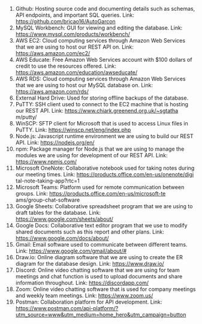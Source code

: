 1. Github: Hosting source code and documenting details such as schemas, API endpoints, and important SQL queries. Link: https://github.com/bricao16/AutoGarcon 
2. MySQL Workbench: GUI for viewing and editing the database. Link: https://www.mysql.com/products/workbench/ 
3. AWS EC2: Cloud computing services through Amazon Web Services that we are using to host our REST API on. Link: https://aws.amazon.com/ec2/ 
4. AWS Educate: Free Amazon Web Services account with $100 dollars of credit to use the resources offered. Link: https://aws.amazon.com/education/awseducate/
5. AWS RDS: Cloud computing services through Amazon Web Services that we are using to host our MySQL database on. Link: https://aws.amazon.com/rds/ 
6. External Hard Drive: Used for storing offline backups of the database.
7. PuTTY: SSH client used to connect to the EC2 machine that is hosting our REST API. Link: https://www.chiark.greenend.org.uk/~sgtatha m/putty/ 
8. WinSCP: SFTP client for Microsoft that is used to access Linux files in PuTTY. Link: https://winscp.net/eng/index.php
9. Node.js: Javascript runtime environment we are using to build our REST API. Link: https://nodejs.org/en/ 
10. npm: Package manager for Node.js that we are using to manage the modules we are using for development of our REST API. Link: https://www.npmjs.com/ 
11. Microsoft OneNote: Collaborative notebook used for taking notes during our meeting times. Link: https://products.office.com/en-us/onenote/digi tal-note-taking-app?rtc=1 
12. Microsoft Teams: Platform used for remote communication between groups. Link: https://products.office.com/en-us/microsoft-te ams/group-chat-software 
13. Google Sheets: Collaborative spreadsheet program that we are using to draft tables for the database. Link: https://www.google.com/sheets/about/ 
14. Google Docs: Collaborative text editor program that we use to modify shared documents such as this report and other plans. Link: https://www.google.com/docs/about/
15. Gmail: Email software used to communicate between different teams. Link: https://www.google.com/gmail/about/#
16. Draw.io: Online diagram software that we are using to create the ER diagram for the database design. Link: https://www.draw.io/ 
17. Discord: Online video chatting software that we are using for team meetings and chat function is used to upload documents and share information throughout. Link: https://discordapp.com/ 
18. Zoom: Online video chatting software that is used for company meetings and weekly team meetings. Link: https://www.zoom.us/
19. Postman: Collaboration platform for API development. Link: https://www.postman.com/api-platform/?utm_source=www&utm_medium=home_hero&utm_campaign=button
